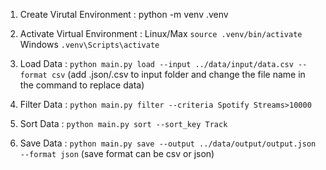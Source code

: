 1) Create Virutal Environment : python -m venv .venv
2) Activate Virtual Environment :
Linux/Max `source .venv/bin/activate`
Windows `.venv\Scripts\activate`

3) Load Data : `python main.py load --input ../data/input/data.csv --format csv`
(add .json/.csv to input folder and change the file name in the command to replace data)

4) Filter Data : `python main.py filter --criteria Spotify Streams>10000`

5) Sort Data : `python main.py sort --sort_key Track`

6) Save Data : `python main.py save --output ../data/output/output.json --format json`
(save format can be csv or json)
